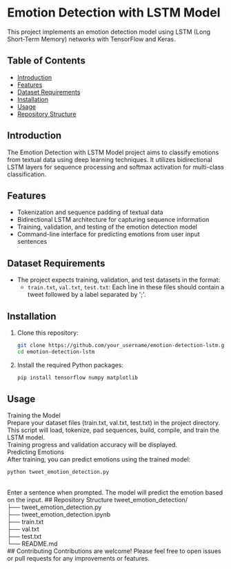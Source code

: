 # Emotion Detection with LSTM Model

This project implements an emotion detection model using LSTM (Long Short-Term Memory) networks with TensorFlow and Keras.

## Table of Contents
- [Introduction](#introduction)
- [Features](#features)
- [Dataset Requirements](#dataset-requirements)
- [Installation](#installation)
- [Usage](#usage)
- [Repository Structure](#repository-structure)
  
## Introduction
The Emotion Detection with LSTM Model project aims to classify emotions from textual data using deep learning techniques. It utilizes bidirectional LSTM layers for sequence processing and softmax activation for multi-class classification.

## Features
- Tokenization and sequence padding of textual data
- Bidirectional LSTM architecture for capturing sequence information
- Training, validation, and testing of the emotion detection model
- Command-line interface for predicting emotions from user input sentences

## Dataset Requirements
- The project expects training, validation, and test datasets in the format:
  - `train.txt`, `val.txt`, `test.txt`: Each line in these files should contain a tweet followed by a label separated by ';'.

## Installation
1. Clone this repository:
   ```bash
   git clone https://github.com/your_username/emotion-detection-lstm.git
   cd emotion-detection-lstm
2. Install the required Python packages:
   ```bash
   pip install tensorflow numpy matplotlib
## Usage
Training the Model<br>
Prepare your dataset files (train.txt, val.txt, test.txt) in the project directory.<br>
This script will load, tokenize, pad sequences, build, compile, and train the LSTM model.<br>
Training progress and validation accuracy will be displayed.<br>
Predicting Emotions<br>
After training, you can predict emotions using the trained model:<br>
  ```bash
  python tweet_emotion_detection.py
  ```  
<br>
Enter a sentence when prompted. The model will predict the emotion based on the input.
## Repository Structure
tweet_emotion_detection/<br>
├── tweet_emotion_detection.py<br>
├── tweet_emotion_detection.ipynb<br>
├── train.txt<br>
├── val.txt<br>
├── test.txt<br>
└── README.md<br>
## Contributing
Contributions are welcome! Please feel free to open issues or pull requests for any improvements or features.
